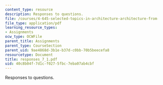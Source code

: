 ```yaml
---
content_type: resource
description: Responses to questions.
file: /courses/4-645-selected-topics-in-architecture-architecture-from-1750-to-the-present-fall-2004/40c8b04f7d1cf0275fbc7eba07ab4cbf_responses_7_1.pdf
file_type: application/pdf
learning_resource_types:
- Assignments
ocw_type: OCWFile
parent_title: Assignments
parent_type: CourseSection
parent_uid: 9ae4868d-3b1e-b37d-c0bb-70b5beecefa8
resourcetype: Document
title: responses_7_1.pdf
uid: 40c8b04f-7d1c-f027-5fbc-7eba07ab4cbf
---
```

Responses to questions.

